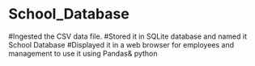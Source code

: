 # School_Database
#Ingested the CSV data file.
#Stored it in SQLite database and named it School Database
#Displayed it in a web browser for employees and management to use it using Pandas& python
